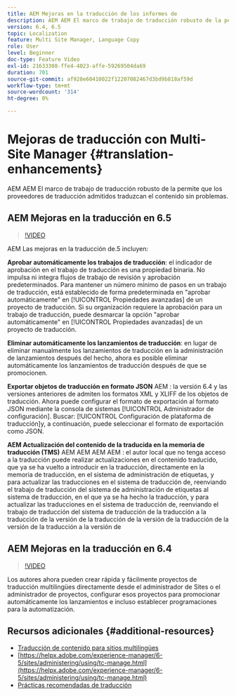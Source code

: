 ```yaml
---
title: AEM Mejoras en la traducción de los informes de
description: AEM AEM El marco de trabajo de traducción robusto de la permite que los proveedores de traducción admitidos traduzcan el contenido sin problemas. Obtenga información sobre las mejoras más recientes.
version: 6.4, 6.5
topic: Localization
feature: Multi Site Manager, Language Copy
role: User
level: Beginner
doc-type: Feature Video
exl-id: 21633308-ffe4-4023-affe-59269504da69
duration: 701
source-git-commit: af928e60410022f12207082467d3bd9b818af59d
workflow-type: tm+mt
source-wordcount: '314'
ht-degree: 0%

---
```


# Mejoras de traducción con Multi-Site Manager {#translation-enhancements}

AEM AEM El marco de trabajo de traducción robusto de la permite que los proveedores de traducción admitidos traduzcan el contenido sin problemas.

## AEM Mejoras en la traducción en 6.5

>[!VIDEO](https://video.tv.adobe.com/v/27405?quality=12&learn=on)

AEM Las mejoras en la traducción de.5 incluyen:

**Aprobar automáticamente los trabajos de traducción**: el indicador de aprobación en el trabajo de traducción es una propiedad binaria. No impulsa ni integra flujos de trabajo de revisión y aprobación predeterminados. Para mantener un número mínimo de pasos en un trabajo de traducción, está establecido de forma predeterminada en &quot;aprobar automáticamente&quot; en [!UICONTROL Propiedades avanzadas] de un proyecto de traducción. Si su organización requiere la aprobación para un trabajo de traducción, puede desmarcar la opción &quot;aprobar automáticamente&quot; en [!UICONTROL Propiedades avanzadas] de un proyecto de traducción.

**Eliminar automáticamente los lanzamientos de traducción**: en lugar de eliminar manualmente los lanzamientos de traducción en la administración de lanzamientos después del hecho, ahora es posible eliminar automáticamente los lanzamientos de traducción después de que se promocionen.

**Exportar objetos de traducción en formato JSON** AEM : la versión 6.4 y las versiones anteriores de admiten los formatos XML y XLIFF de los objetos de traducción. Ahora puede configurar el formato de exportación al formato JSON mediante la consola de sistemas [!UICONTROL Administrador de configuración]. Buscar: [!UICONTROL Configuración de plataforma de traducción]y, a continuación, puede seleccionar el formato de exportación como JSON.

**AEM Actualización del contenido de la traducida en la memoria de traducción (TMS)** AEM AEM AEM AEM : el autor local que no tenga acceso a la traducción puede realizar actualizaciones en el contenido traducido, que ya se ha vuelto a introducir en la traducción, directamente en la memoria de traducción, en el sistema de administración de etiquetas, y para actualizar las traducciones en el sistema de traducción de, reenviando el trabajo de traducción del sistema de administración de etiquetas al sistema de traducción, en el que ya se ha hecho la traducción, y para actualizar las traducciones en el sistema de traducción de, reenviando el trabajo de traducción del sistema de traducción de la traducción a la traducción de la versión de la traducción de la versión de la traducción de la versión de la traducción a la versión de

## AEM Mejoras en la traducción en 6.4

>[!VIDEO](https://video.tv.adobe.com/v/21309?quality=12&learn=on)

Los autores ahora pueden crear rápida y fácilmente proyectos de traducción multilingües directamente desde el administrador de Sites o el administrador de proyectos, configurar esos proyectos para promocionar automáticamente los lanzamientos e incluso establecer programaciones para la automatización.

## Recursos adicionales {#additional-resources}

* [Traducción de contenido para sitios multilingües](https://helpx.adobe.com/experience-manager/6-5/sites/administering/using/translation.html)
* [https://helpx.adobe.com/experience-manager/6-5/sites/administering/using/tc-manage.html](https://helpx.adobe.com/experience-manager/6-5/sites/administering/using/tc-manage.html)
* [Prácticas recomendadas de traducción](https://helpx.adobe.com/experience-manager/6-5/sites/administering/using/tc-bp.html)
